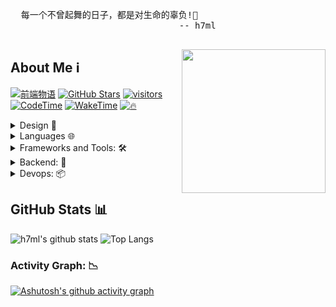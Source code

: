   <pre>
  每一个不曾起舞的日子，都是对生命的辜负!💃
                                -- h7ml
  </pre>

  <img align='right' src="https://nakoruru.h7ml.cn/proxy/www.h7ml.cn/logo.png" width="230">

## About Me ℹ️

[![前端物语](https://nakoruru.h7ml.cn/proxy/img.shields.io/badge/前端物语-4ABF8A?logo=Bloglovin&logoColor=fff)](https://www.h7ml.cn?q=github)
[![GitHub Stars](https://nakoruru.h7ml.cn/proxy/img.shields.io/github/stars/h7ml?color=2da44e&label=GitHub%20Stars&logo=Github)](https://github.com/h7ml)
[![visitors](https://nakoruru.h7ml.cn/proxy/visitor-badge.laobi.icu/badge?page_id=h7ml.h7ml)](https://github.com/h7ml)
[![CodeTime](https://nakoruru.h7ml.cn/proxy/img.shields.io/endpoint?style=social&url=https%3A%2F%2Fapi.codetime.dev%2Fshield%3Fid%3D3645%26project%3D%26in%3D0)](https://codetime.dev/zh-CN)
[![WakeTime](https://wakatime.com/badge/user/78c90c00-b60a-4b53-aca3-cdaada528717/project/46a7c70b-3644-4dc1-8364-2089f67f939e.svg)](https://nakoruru.h7ml.cn/proxy/wakatime.com/share/@78c90c00-b60a-4b53-aca3-cdaada528717/e2a927a0-e579-4e6e-98cb-d769bbc3de2c.png)
[![🔥](https://nakoruru.h7ml.cn/proxy/img.shields.io/badge/Hotapi-D24939?logo=Bloglovin&logoColor=red)](https://nestjs.h7ml.cn/#/hotapi?q=github)


<details>
  <summary>Design 🎨</summary>

  ![Sketch](https://nakoruru.h7ml.cn/proxy/img.shields.io/badge/Sketch-F7B500?logo=Sketch&logoColor=333)
  ![Figma](https://nakoruru.h7ml.cn/proxy/img.shields.io/badge/Figma-F24E1E?logo=Figma&logoColor=fff)
  ![Blender](https://nakoruru.h7ml.cn/proxy/img.shields.io/badge/Blender-F5792A?logo=Blender&logoColor=fff)
  ![Stable Diffsion](https://nakoruru.h7ml.cn/proxy/img.shields.io/badge/-🤗_Stable_Diffusion-000?style=flat-square&color=9a61c3)

</details>

<details>
  <summary>Languages 🌐</summary>

  ![HTML5](https://nakoruru.h7ml.cn/proxy/img.shields.io/badge/HTML5-E34F26?logo=HTML5&logoColor=fff)
  ![CSS3](https://nakoruru.h7ml.cn/proxy/img.shields.io/badge/CSS3-1572B6?logo=CSS3&logoColor=fff)
  ![JavaScript](https://nakoruru.h7ml.cn/proxy/img.shields.io/badge/JavaScript-F7DF1E?logo=JavaScript&logoColor=333)
  ![TypeScript](https://nakoruru.h7ml.cn/proxy/img.shields.io/badge/TypeScript-3178C6?logo=TypeScript&logoColor=fff)

</details>

<details>
  <summary>Frameworks and Tools: 🛠️</summary>

  ![React](https://nakoruru.h7ml.cn/proxy/img.shields.io/badge/React-61DAFB?logo=React&logoColor=333)
  ![Next.js](https://nakoruru.h7ml.cn/proxy/img.shields.io/badge/Next.js-000000?logo=Next.js&logoColor=a84825)
  ![Vue.js](https://nakoruru.h7ml.cn/proxy/img.shields.io/badge/Vue.js-4FC08D?logo=Vue.js&logoColor=fff)
  ![Sass](https://nakoruru.h7ml.cn/proxy/img.shields.io/badge/Sass-CC6699?logo=Sass&logoColor=fff)
  ![Tailwind CSS](https://nakoruru.h7ml.cn/proxy/img.shields.io/badge/Tailwind%20CSS-06B6D4?logo=TailwindCSS&logoColor=fff)
  ![Git](https://nakoruru.h7ml.cn/proxy/img.shields.io/badge/Git-F05032?logo=Git&logoColor=fff)
  ![Visual Studio Code](https://nakoruru.h7ml.cn/proxy/img.shields.io/badge/VS%20CODE-007ACC?logo=VisualStudioCode&logoColor=fff)
  ![Zustand](https://nakoruru.h7ml.cn/proxy/img.shields.io/badge/-🐻_Zustand-000?style=flat-square&color=b261ea)
  ![Ant Design](https://nakoruru.h7ml.cn/proxy/img.shields.io/badge/-Ant_Design-000?style=flat-square&logoColor=white&logo=ant-design&color=9a05da)
  ![Umi](https://nakoruru.h7ml.cn/proxy/img.shields.io/badge/-UMI-000?style=flat-square&logo=umami&color=f8c2dc)
  ![Electron](https://nakoruru.h7ml.cn/proxy/img.shields.io/badge/-Electron-000?style=flat-square&logoColor=white&logo=electron&color=77915e)
  ![Three.js](https://nakoruru.h7ml.cn/proxy/img.shields.io/badge/-Three.js-000?style=flat-square&logoColor=white&logo=three.js&color=7f28be)
  ![Webgl](https://nakoruru.h7ml.cn/proxy/img.shields.io/badge/-Webgl-000?style=flat-square&logoColor=white&logo=webgl&color=9a05da)

</details>

<details>
  <summary>Backend: 🚀</summary>

  ![Node.js](https://nakoruru.h7ml.cn/proxy/img.shields.io/badge/Node.js-339933?logo=Node.js&logoColor=fff)
  ![Mysql](https://nakoruru.h7ml.cn/proxy/img.shields.io/badge/Mysql-4479A1?logo=Mysql&logoColor=fff)
  ![MongoDB](https://nakoruru.h7ml.cn/proxy/img.shields.io/badge/MongoDB-47A248?logo=MongoDB&logoColor=fff)
  ![Nginx](https://nakoruru.h7ml.cn/proxy/img.shields.io/badge/Nginx-269539?logo=Nginx&logoColor=fff)
  ![Egg.js](https://nakoruru.h7ml.cn/proxy/img.shields.io/badge/Egg.js-F7B500?logo=Egg.js&logoColor=333)

</details>

<details>
  <summary>Devops: 📦</summary>

  ![Docker](https://nakoruru.h7ml.cn/proxy/img.shields.io/badge/Docker-2496ED?logo=Docker&logoColor=fff)
  ![K8s](https://nakoruru.h7ml.cn/proxy/img.shields.io/badge/K8s-326CE5?logo=Kubernetes&logoColor=fff)
  ![Jetkins](https://nakoruru.h7ml.cn/proxy/img.shields.io/badge/Jetkins-D24939?logo=Jenkins&logoColor=fff)
  ![Github Actions](https://nakoruru.h7ml.cn/proxy/img.shields.io/badge/Github%20Actions-2088FF?logo=Github%20Actions&logoColor=fff)
  ![Semantic Release](https://nakoruru.h7ml.cn/proxy/img.shields.io/badge/Semantic%20Release-000?style=flat-square&logoColor=white&logo=semantic-release&color=89364a)
  ![Gitmoji Commit Workflow](https://nakoruru.h7ml.cn/proxy/img.shields.io/badge/Gitmoji%20Commit%20Workflow-000?style=flat-square&logoColor=white&logo=git&color=1efeee)
  ![Vercel](https://nakoruru.h7ml.cn/proxy/img.shields.io/badge/Vercel-000?style=flat-square&logoColor=white&logo=vercel&color=3516fc)
  ![Prettiter](https://nakoruru.h7ml.cn/proxy/img.shields.io/badge/Prettiter-000?style=flat-square&logoColor=white&logo=prettier&color=4aaeec)
  ![ESLint](https://nakoruru.h7ml.cn/proxy/img.shields.io/badge/ESLint-000?style=flat-square&logoColor=white&logo=eslint&color=bc9e4b)
  ![Stylelint](https://nakoruru.h7ml.cn/proxy/img.shields.io/badge/Stylelint-000?style=flat-square&logoColor=white&logo=stylelint&color=00d33e)
  ![Commitlint](https://nakoruru.h7ml.cn/proxy/img.shields.io/badge/Commitlint-000?style=flat-square&logoColor=white&logo=commitlint&color=ff03d2)
  ![Husky](https://nakoruru.h7ml.cn/proxy/img.shields.io/badge/Husky-000?style=flat-square&logoColor=white&logo=husky&color=fd3573)
  ![Conventional Changelog](https://nakoruru.h7ml.cn/proxy/img.shields.io/badge/Conventional%20Changelog-000?style=flat-square&logoColor=white&logo=conventional-changelog&color=d6210f)

</details>

## GitHub Stats 📊

![h7ml's github stats](https://nakoruru.h7ml.cn/proxy/github-readme-stats.vercel.app/api?username=h7ml&show_icons=true&hide_title=true&count_private=true)
![Top Langs](https://nakoruru.h7ml.cn/proxy/github-readme-stats.vercel.app/api/top-langs/?username=h7ml&layout=compact)

### Activity Graph: 📉 

[![Ashutosh's github activity graph](https://github-readme-activity-graph.vercel.app/graph?username=h7ml&theme=react-dark)](https://github.com/h7ml/github-readme-activity-graph)

